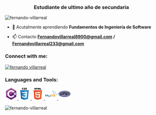 <h3 align="center">Estudiante de ultimo año de secundaria</h3>

<p align="left"> <img src="https://komarev.com/ghpvc/?username=fernando-villarreal&label=Profile%20views&color=0e75b6&style=flat" alt="fernando-villarreal" /> </p>

- 🌱 Acutalmente aprendiendo **Fundamentos de Ingeniería de Software**

- 📫 Contacto **Fernandovillarreal8900@gmail.com / Fernandovillarreal233@gmail.com**

<h3 align="left">Connect with me:</h3>
<p align="left">
<a href="https://linkedin.com/in/fernando villarreal" target="blank"><img align="center" src="https://raw.githubusercontent.com/rahuldkjain/github-profile-readme-generator/master/src/images/icons/Social/linked-in-alt.svg" alt="fernando villarreal" height="30" width="40" /></a>
</p>

<h3 align="left">Languages and Tools:</h3>
<p align="left"> <a href="https://www.w3schools.com/cs/" target="_blank" rel="noreferrer"> <img src="https://raw.githubusercontent.com/devicons/devicon/master/icons/csharp/csharp-original.svg" alt="csharp" width="40" height="40"/> </a> <a href="https://www.w3schools.com/css/" target="_blank" rel="noreferrer"> <img src="https://raw.githubusercontent.com/devicons/devicon/master/icons/css3/css3-original-wordmark.svg" alt="css3" width="40" height="40"/> </a> <a href="https://www.w3.org/html/" target="_blank" rel="noreferrer"> <img src="https://raw.githubusercontent.com/devicons/devicon/master/icons/html5/html5-original-wordmark.svg" alt="html5" width="40" height="40"/> </a> <a href="https://www.mysql.com/" target="_blank" rel="noreferrer"> <img src="https://raw.githubusercontent.com/devicons/devicon/master/icons/mysql/mysql-original-wordmark.svg" alt="mysql" width="40" height="40"/> </a> <a href="https://www.php.net" target="_blank" rel="noreferrer"> <img src="https://raw.githubusercontent.com/devicons/devicon/master/icons/php/php-original.svg" alt="php" width="40" height="40"/> </a> </p>

<p><img align="center" src="https://github-readme-stats.vercel.app/api/top-langs?username=fernando-villarreal&show_icons=true&locale=en&layout=compact" alt="fernando-villarreal" /></p>
